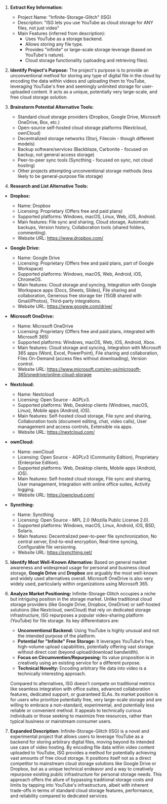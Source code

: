 1.  **Extract Key Information:**
    *   Project Name: "Infinite-Storage-Glitch" (ISG)
    *   Description: "ISG lets you use YouTube as cloud storage for ANY files, not just video"
    *   Main Features (inferred from description):
        *   Uses YouTube as a storage backend.
        *   Allows storing any file type.
        *   Provides "infinite" or large-scale storage leverage (based on YouTube's nature).
        *   Cloud storage functionality (uploading and retrieving files).

2.  **Identify Project's Purpose:**
    The project's purpose is to provide an unconventional method for storing any type of digital file in the cloud by encoding the data within videos and uploading them to YouTube, leveraging YouTube's free and seemingly unlimited storage for user-uploaded content. It acts as a unique, potentially very large-scale, and free cloud storage solution.

3.  **Brainstorm Potential Alternative Tools:**
    *   Standard cloud storage providers (Dropbox, Google Drive, Microsoft OneDrive, Box, etc.)
    *   Open-source self-hosted cloud storage platforms (Nextcloud, ownCloud)
    *   Decentralized storage networks (Storj, Filecoin - though different models)
    *   Backup software/services (Backblaze, Carbonite - focused on backup, not general access storage)
    *   Peer-to-peer sync tools (Syncthing - focused on sync, not cloud hosting)
    *   Other projects attempting unconventional storage methods (less likely to be general-purpose file storage)

4.  **Research and List Alternative Tools:**

*   **Dropbox:**
    *   Name: Dropbox
    *   Licensing: Proprietary (Offers free and paid plans)
    *   Supported platforms: Windows, macOS, Linux, Web, iOS, Android.
    *   Main features: File sync and sharing, Cloud storage, Automatic backups, Version history, Collaboration tools (shared folders, commenting).
    *   Website URL: https://www.dropbox.com/

*   **Google Drive:**
    *   Name: Google Drive
    *   Licensing: Proprietary (Offers free and paid plans, part of Google Workspace)
    *   Supported platforms: Windows, macOS, Web, Android, iOS, ChromeOS.
    *   Main features: Cloud storage and syncing, Integration with Google Workspace apps (Docs, Sheets, Slides), File sharing and collaboration, Generous free storage tier (15GB shared with Gmail/Photos), Third-party integrations.
    *   Website URL: https://www.google.com/drive/

*   **Microsoft OneDrive:**
    *   Name: Microsoft OneDrive
    *   Licensing: Proprietary (Offers free and paid plans, integrated with Microsoft 365)
    *   Supported platforms: Windows, macOS, Web, iOS, Android, Xbox.
    *   Main features: Cloud storage and syncing, Integration with Microsoft 365 apps (Word, Excel, PowerPoint), File sharing and collaboration, Files On-Demand (access files without downloading), Version control.
    *   Website URL: https://www.microsoft.com/en-us/microsoft-365/onedrive/online-cloud-storage

*   **Nextcloud:**
    *   Name: Nextcloud
    *   Licensing: Open Source - AGPLv3.
    *   Supported platforms: Web, Desktop clients (Windows, macOS, Linux), Mobile apps (Android, iOS).
    *   Main features: Self-hosted cloud storage, File sync and sharing, Collaboration tools (document editing, chat, video calls), User management and access controls, Extensible via apps.
    *   Website URL: https://nextcloud.com/

*   **ownCloud:**
    *   Name: ownCloud
    *   Licensing: Open Source - AGPLv3 (Community Edition), Proprietary (Enterprise Edition).
    *   Supported platforms: Web, Desktop clients, Mobile apps (Android, iOS).
    *   Main features: Self-hosted cloud storage, File sync and sharing, User management, Integration with online office suites, Activity logging.
    *   Website URL: https://owncloud.com/

*   **Syncthing:**
    *   Name: Syncthing
    *   Licensing: Open Source - MPL 2.0 (Mozilla Public License 2.0).
    *   Supported platforms: Windows, macOS, Linux, Android, iOS, BSD, Solaris.
    *   Main features: Decentralized peer-to-peer file synchronization, No central server, End-to-end encryption, Real-time syncing, Configurable file versioning.
    *   Website URL: https://syncthing.net/

5.  **Identify Most Well-Known Alternative:**
    Based on general market awareness and widespread usage for personal and business cloud storage, **Google Drive** and **Dropbox** are arguably the most well-known and widely used alternatives overall. Microsoft OneDrive is also very widely used, particularly within organizations using Microsoft 365.

6.  **Analyze Market Positioning:**
    Infinite-Storage-Glitch occupies a niche but intriguing position in the storage market. Unlike traditional cloud storage providers (like Google Drive, Dropbox, OneDrive) or self-hosted solutions (like Nextcloud, ownCloud) that rely on dedicated storage infrastructure, ISG repurposes a popular video-sharing platform (YouTube) for file storage. Its key differentiators are:
    *   **Unconventional Backend:** Using YouTube is highly unusual and not the intended purpose of the platform.
    *   **Potential for "Infinite" Free Storage:** It leverages YouTube's free, high-volume upload capabilities, potentially offering vast storage without direct cost (beyond upload/download bandwidth).
    *   **Focus on Circumvention/Repurposing:** Its value proposition is in creatively using an existing service for a different purpose.
    *   **Technical Novelty:** Encoding arbitrary file data into video is a technically interesting approach.

    Compared to alternatives, ISG doesn't compete on traditional metrics like seamless integration with office suites, advanced collaboration features, dedicated support, or guaranteed SLAs. Its market position is for users who prioritize potentially free, very large-scale storage and are willing to embrace a non-standard, experimental, and potentially less reliable or convenient method. It appeals to technically curious individuals or those seeking to maximize free resources, rather than typical business or mainstream consumer users.

7.  **Expanded Description:**
    Infinite-Storage-Glitch (ISG) is a novel and experimental project that allows users to leverage YouTube as a backend for storing arbitrary digital files, moving beyond its intended use case of video hosting. By encoding file data within video content uploaded to YouTube, ISG provides a method for potentially achieving vast amounts of free cloud storage. It positions itself not as a direct competitor to mainstream cloud storage solutions like Google Drive or Dropbox, but as a unique technical endeavor and a way to creatively repurpose existing public infrastructure for personal storage needs. This approach offers the allure of bypassing traditional storage costs and limits by tapping into YouTube's infrastructure, albeit with inherent trade-offs in terms of standard cloud storage features, performance, and reliability compared to dedicated services.